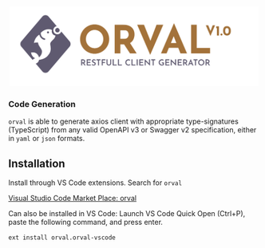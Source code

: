 <p align="center">
  <img src="https://raw.githubusercontent.com/anymaniax/orval-vscode/master/logo/orval-logo-horizontal.png" width="500" height="160" alt="Orval - Restfull Client Generator" />
</p>

### Code Generation

`orval` is able to generate axios client with appropriate type-signatures (TypeScript) from any valid OpenAPI v3 or Swagger v2 specification, either in `yaml` or `json` formats.

## Installation

Install through VS Code extensions. Search for `orval`

[Visual Studio Code Market Place: orval](https://marketplace.visualstudio.com/items?itemName=orval)

Can also be installed in VS Code: Launch VS Code Quick Open (Ctrl+P), paste the following command, and press enter.

```
ext install orval.orval-vscode
```
